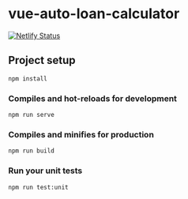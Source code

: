 # vue-auto-loan-calculator

[![Netlify Status](https://api.netlify.com/api/v1/badges/ac1d6f80-e850-41b5-8800-26daf500ebf5/deploy-status)](https://app.netlify.com/sites/vue-auto-loan-calculator/deploys)

## Project setup
```
npm install
```

### Compiles and hot-reloads for development
```
npm run serve
```

### Compiles and minifies for production
```
npm run build
```

### Run your unit tests
```
npm run test:unit
```
